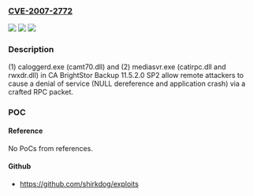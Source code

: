 ### [CVE-2007-2772](https://cve.mitre.org/cgi-bin/cvename.cgi?name=CVE-2007-2772)
![](https://img.shields.io/static/v1?label=Product&message=n%2Fa&color=blue)
![](https://img.shields.io/static/v1?label=Version&message=n%2Fa&color=blue)
![](https://img.shields.io/static/v1?label=Vulnerability&message=n%2Fa&color=brighgreen)

### Description

(1) caloggerd.exe (camt70.dll) and (2) mediasvr.exe (catirpc.dll and rwxdr.dll) in CA BrightStor Backup 11.5.2.0 SP2 allow remote attackers to cause a denial of service (NULL dereference and application crash) via a crafted RPC packet.

### POC

#### Reference
No PoCs from references.

#### Github
- https://github.com/shirkdog/exploits

